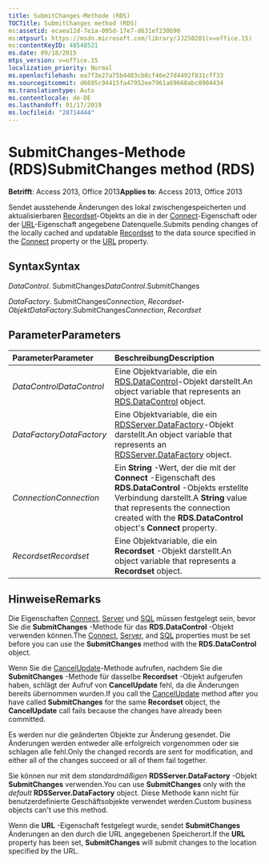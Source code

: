 ```yaml
---
title: SubmitChanges-Methode (RDS)
TOCTitle: SubmitChanges method (RDS)
ms:assetid: ecaea12d-7e1a-095d-17e7-d631ef230b90
ms:mtpsurl: https://msdn.microsoft.com/library/JJ250201(v=office.15)
ms:contentKeyID: 48548521
ms.date: 09/18/2015
mtps_version: v=office.15
localization_priority: Normal
ms.openlocfilehash: ea7f3e27a75b4483cb8cf46e27d4492f831cff33
ms.sourcegitcommit: d6695c94415fa47952ee7961a69660abc0904434
ms.translationtype: Auto
ms.contentlocale: de-DE
ms.lasthandoff: 01/17/2019
ms.locfileid: "28714444"
---
```

# <a name="submitchanges-method-rds"></a><span data-ttu-id="02b4a-102">SubmitChanges-Methode (RDS)</span><span class="sxs-lookup"><span data-stu-id="02b4a-102">SubmitChanges method (RDS)</span></span>

<span data-ttu-id="02b4a-103">**Betrifft**: Access 2013, Office 2013</span><span class="sxs-lookup"><span data-stu-id="02b4a-103">**Applies to**: Access 2013, Office 2013</span></span>

<span data-ttu-id="02b4a-104">Sendet ausstehende Änderungen des lokal zwischengespeicherten und aktualisierbaren [Recordset](recordset-object-ado.md)-Objekts an die in der [Connect](connect-property-rds.md)-Eigenschaft oder der [URL](url-property-rds.md)-Eigenschaft angegebene Datenquelle.</span><span class="sxs-lookup"><span data-stu-id="02b4a-104">Submits pending changes of the locally cached and updatable [Recordset](recordset-object-ado.md) to the data source specified in the [Connect](connect-property-rds.md) property or the [URL](url-property-rds.md) property.</span></span>

## <a name="syntax"></a><span data-ttu-id="02b4a-105">Syntax</span><span class="sxs-lookup"><span data-stu-id="02b4a-105">Syntax</span></span>

<span data-ttu-id="02b4a-106">*DataControl*. SubmitChanges</span><span class="sxs-lookup"><span data-stu-id="02b4a-106">*DataControl*.SubmitChanges</span></span>

<span data-ttu-id="02b4a-107">*DataFactory*. SubmitChanges*Connection*, *Recordset-Objekt*</span><span class="sxs-lookup"><span data-stu-id="02b4a-107">*DataFactory*.SubmitChanges*Connection*, *Recordset*</span></span>

## <a name="parameters"></a><span data-ttu-id="02b4a-108">Parameter</span><span class="sxs-lookup"><span data-stu-id="02b4a-108">Parameters</span></span>

|<span data-ttu-id="02b4a-109">Parameter</span><span class="sxs-lookup"><span data-stu-id="02b4a-109">Parameter</span></span>|<span data-ttu-id="02b4a-110">Beschreibung</span><span class="sxs-lookup"><span data-stu-id="02b4a-110">Description</span></span>|
|:--------|:----------|
|<span data-ttu-id="02b4a-111">*DataControl*</span><span class="sxs-lookup"><span data-stu-id="02b4a-111">*DataControl*</span></span> |<span data-ttu-id="02b4a-112">Eine Objektvariable, die ein [RDS.DataControl](datacontrol-object-rds.md)-Objekt darstellt.</span><span class="sxs-lookup"><span data-stu-id="02b4a-112">An object variable that represents an [RDS.DataControl](datacontrol-object-rds.md) object.</span></span>|
|<span data-ttu-id="02b4a-113">*DataFactory*</span><span class="sxs-lookup"><span data-stu-id="02b4a-113">*DataFactory*</span></span> |<span data-ttu-id="02b4a-114">Eine Objektvariable, die ein [RDSServer.DataFactory](datafactory-object-rdsserver.md)-Objekt darstellt.</span><span class="sxs-lookup"><span data-stu-id="02b4a-114">An object variable that represents an [RDSServer.DataFactory](datafactory-object-rdsserver.md) object.</span></span>|
|<span data-ttu-id="02b4a-115">*Connection*</span><span class="sxs-lookup"><span data-stu-id="02b4a-115">*Connection*</span></span> |<span data-ttu-id="02b4a-116">Ein **String** -Wert, der die mit der **Connect** -Eigenschaft des **RDS.DataControl** -Objekts erstellte Verbindung darstellt.</span><span class="sxs-lookup"><span data-stu-id="02b4a-116">A **String** value that represents the connection created with the **RDS.DataControl** object's **Connect** property.</span></span>|
|<span data-ttu-id="02b4a-117">*Recordset*</span><span class="sxs-lookup"><span data-stu-id="02b4a-117">*Recordset*</span></span> |<span data-ttu-id="02b4a-118">Eine Objektvariable, die ein **Recordset** -Objekt darstellt.</span><span class="sxs-lookup"><span data-stu-id="02b4a-118">An object variable that represents a **Recordset** object.</span></span>|

## <a name="remarks"></a><span data-ttu-id="02b4a-119">Hinweise</span><span class="sxs-lookup"><span data-stu-id="02b4a-119">Remarks</span></span>

<span data-ttu-id="02b4a-120">Die Eigenschaften [Connect](connect-property-rds.md), [Server](server-property-rds.md) und [SQL](https://docs.microsoft.com/office/vba/access/concepts/miscellaneous/sql-property-ado) müssen festgelegt sein, bevor Sie die **SubmitChanges** -Methode für das **RDS.DataControl** -Objekt verwenden können.</span><span class="sxs-lookup"><span data-stu-id="02b4a-120">The [Connect](connect-property-rds.md), [Server](server-property-rds.md), and [SQL](https://docs.microsoft.com/office/vba/access/concepts/miscellaneous/sql-property-ado) properties must be set before you can use the **SubmitChanges** method with the **RDS.DataControl** object.</span></span>

<span data-ttu-id="02b4a-121">Wenn Sie die [CancelUpdate](cancelupdate-method-rds.md)-Methode aufrufen, nachdem Sie die **SubmitChanges** -Methode für dasselbe **Recordset** -Objekt aufgerufen haben, schlägt der Aufruf von **CancelUpdate** fehl, da die Änderungen bereits übernommen wurden.</span><span class="sxs-lookup"><span data-stu-id="02b4a-121">If you call the [CancelUpdate](cancelupdate-method-rds.md) method after you have called **SubmitChanges** for the same **Recordset** object, the **CancelUpdate** call fails because the changes have already been committed.</span></span>

<span data-ttu-id="02b4a-122">Es werden nur die geänderten Objekte zur Änderung gesendet. Die Änderungen werden entweder alle erfolgreich vorgenommen oder sie schlagen alle fehl.</span><span class="sxs-lookup"><span data-stu-id="02b4a-122">Only the changed records are sent for modification, and either all of the changes succeed or all of them fail together.</span></span>

<span data-ttu-id="02b4a-123">Sie können nur mit dem *standardmäßigen* **RDSServer.DataFactory** -Objekt **SubmitChanges** verwenden.</span><span class="sxs-lookup"><span data-stu-id="02b4a-123">You can use **SubmitChanges** only with the *default* **RDSServer.DataFactory** object.</span></span> <span data-ttu-id="02b4a-124">Diese Methode kann nicht für benutzerdefinierte Geschäftsobjekte verwendet werden.</span><span class="sxs-lookup"><span data-stu-id="02b4a-124">Custom business objects can't use this method.</span></span>

<span data-ttu-id="02b4a-125">Wenn die **URL** -Eigenschaft festgelegt wurde, sendet **SubmitChanges** Änderungen an den durch die URL angegebenen Speicherort.</span><span class="sxs-lookup"><span data-stu-id="02b4a-125">If the **URL** property has been set, **SubmitChanges** will submit changes to the location specified by the URL.</span></span>

